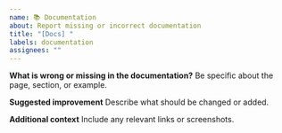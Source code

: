 ```yaml
---
name: 📚 Documentation
about: Report missing or incorrect documentation
title: "[Docs] "
labels: documentation
assignees: ""
---
```


**What is wrong or missing in the documentation?**
Be specific about the page, section, or example.

**Suggested improvement**
Describe what should be changed or added.

**Additional context**
Include any relevant links or screenshots.

